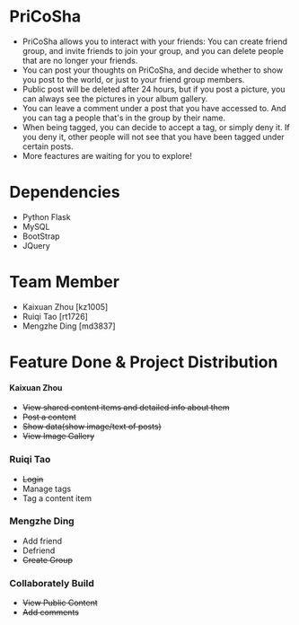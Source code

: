 # PriCoSha
- PriCoSha allows you to interact with your friends: You can create friend group, and invite friends to join your group, and you can delete people that are no longer your friends.
- You can post your thoughts on PriCoSha, and decide whether to show you post to the world, or just to your friend group members.
- Public post will be deleted after 24 hours, but if you post a picture, you can always see the pictures in your album gallery.
- You can leave a comment under a post that you have accessed to. And you can tag a people that's in the group by their name.
- When being tagged, you can decide to accept a tag, or simply deny it. If you deny it, other people will not see that you have been tagged under certain posts.
- More feactures are waiting for you to explore!
# Dependencies
- Python Flask
- MySQL
- BootStrap
- JQuery
# Team Member
- Kaixuan Zhou [kz1005]
- Ruiqi Tao    [rt1726]
- Mengzhe Ding [md3837]
# Feature Done & Project Distribution
#### Kaixuan Zhou ####
- <Del>View shared content items and detailed info about them</Del>
- <Del>Post a content</Del>
- <Del>Show data(show image/text of posts)</Del>
- <Del>View Image Gallery</Del>
### Ruiqi Tao
- <Del>Login</Del>
- Manage tags
- Tag a content item
### Mengzhe Ding
- Add friend
- Defriend
- <Del>Create Group</Del>
### Collaborately Build
- <Del>View Public Content</Del>
- <Del>Add comments</Del>

